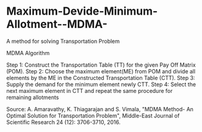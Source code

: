 # Maximum-Devide-Minimum-Allotment--MDMA-
 A method for solving Transportation Problem

MDMA Algorithm

Step 1: Construct the Transportation Table (TT) for the given Pay Off Matrix (POM).
Step 2: Choose the maximum element(ME) from POM and divide all elements by the ME in the Constructed Transportation Table (CTT).
Step 3: Supply the demand for the minimum element newly CTT.
Step 4: Select the next maximum element in CTT and repeat the same procedure for remaining allotments

Source: A. Amaravathy, K. Thiagarajan and S. Vimala, "MDMA Method- An Optimal Solution for Transportation Problem", Middle-East Journal of Scientific Research 24 (12): 3706-3710, 2016.
